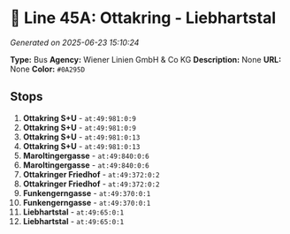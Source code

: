 # 🚌 Line 45A: Ottakring - Liebhartstal

*Generated on 2025-06-23 15:10:24*

**Type:** Bus
**Agency:** Wiener Linien GmbH & Co KG
**Description:** None
**URL:** None
**Color:** `#0A295D`

## Stops

1. **Ottakring S+U** - `at:49:981:0:9`
2. **Ottakring S+U** - `at:49:981:0:9`
3. **Ottakring S+U** - `at:49:981:0:13`
4. **Ottakring S+U** - `at:49:981:0:13`
5. **Maroltingergasse** - `at:49:840:0:6`
6. **Maroltingergasse** - `at:49:840:0:6`
7. **Ottakringer Friedhof** - `at:49:372:0:2`
8. **Ottakringer Friedhof** - `at:49:372:0:2`
9. **Funkengerngasse** - `at:49:370:0:1`
10. **Funkengerngasse** - `at:49:370:0:1`
11. **Liebhartstal** - `at:49:65:0:1`
12. **Liebhartstal** - `at:49:65:0:1`